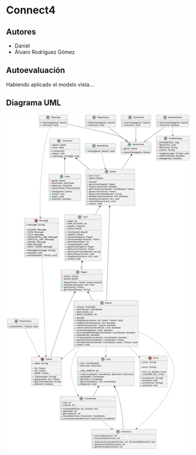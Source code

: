 # Connect4
## Autores
* Daniel
* Álvaro Rodríguez Gómez

## Autoevaluación
Habiendo aplicado el modelo vista...

## Diagrama UML

![diagramaUML](./Connect4_UML.png)